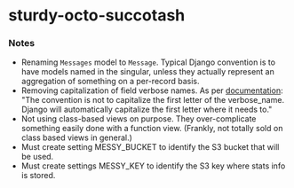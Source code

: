 # sturdy-octo-succotash


### Notes

* Renaming `Messages` model to `Message`. Typical Django convention is to have models named in the singular, unless they actually represent an aggregation of something on a per-record basis.
* Removing capitalization of field verbose names.  As per [documentation](https://docs.djangoproject.com/en/1.9/topics/db/models/#verbose-field-names): "The convention is not to capitalize the first letter of the verbose_name. Django will automatically capitalize the first letter where it needs to."
* Not using class-based views on purpose. They over-complicate something easily done with a function view. (Frankly, not totally sold on class based views in general.)
* Must create setting MESSY_BUCKET to identify the S3 bucket that will be used.
* Must create settings MESSY_KEY to identify the S3 key where stats info is stored.